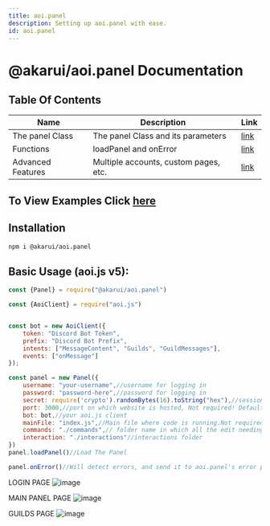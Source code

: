 ```yaml
---
title: aoi.panel
description: Setting up aoi.panel with ease.
id: aoi.panel
---
```


# @akarui/aoi.panel Documentation

## Table Of Contents

| Name              | Description                           | Link                                             |
|-------------------|---------------------------------------|--------------------------------------------------|
| The panel Class   | The panel Class and its parameters    | [link](/src/guides/akarui/aoi.panel/panel.md)    | 
| Functions         | loadPanel and onError                 | [link](/src/guides/akarui/aoi.panel/funcs.md)    | 
| Advanced Features | Multiple accounts, custom pages, etc. | [link](/src/guides/akarui/aoi.panel/advanced.md) | 

## To View Examples Click [here](https://github.com/AkaruiDevelopment/panel/blob/main/examples/)

## Installation

```bash
npm i @akarui/aoi.panel
```

## Basic Usage (aoi.js v5):

```javascript
const {Panel} = require("@akarui/aoi.panel")

const {AoiClient} = require("aoi.js")


const bot = new AoiClient({
    token: "Discord Bot Token",
    prefix: "Discord Bot Prefix",
    intents: ["MessageContent", "Guilds", "GuildMessages"],
    events: ["onMessage"]
});

const panel = new Panel({
    username: "your-username",//username for logging in
    password: "password-here",//password for logging in
    secret: require('crypto').randomBytes(16).toString("hex"),//session secret
    port: 3000,//port on which website is hosted, Not required! Default 3000
    bot: bot,//your aoi.js client
    mainFile: "index.js",//Main file where code is running.Not required, default taken from package.json
    commands: "./commands",// folder name in which all the edit needing files are there.
    interaction: "./interactions"//interactions folder
})
panel.loadPanel()//Load The Panel

panel.onError()//Will detect errors, and send it to aoi.panel's error page.

```

LOGIN PAGE
![image](https://user-images.githubusercontent.com/85351846/203999818-50ff6898-fdee-49c8-8ade-0f94df4c0248.png)

MAIN PANEL PAGE
![image](https://user-images.githubusercontent.com/85351846/204000002-d2de03e3-d4cd-4791-80b3-afbbc8225863.png)

GUILDS PAGE
![image](https://user-images.githubusercontent.com/85351846/204000224-d1ff27f2-ed6d-4da4-8f93-27ece09d09a4.png)

